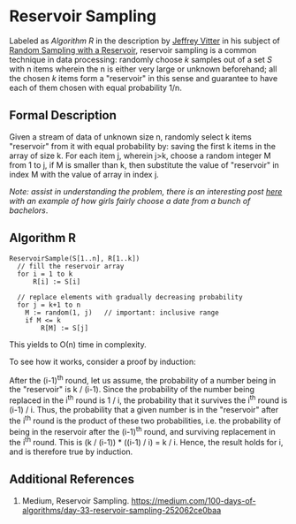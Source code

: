 # Reservoir Sampling

Labeled as _Algorithm R_ in the description by [Jeffrey Vitter](https://en.wikipedia.org/wiki/Jeffrey_Vitter) in his subject of [Random Sampling with a Reservoir](https://dl.acm.org/citation.cfm?id=3165), reservoir sampling is a common technique in data processing: randomly choose _k_ samples out of a set _S_ with n items wherein the n is either very large or unknown beforehand; all the chosen _k_ items form a "reservoir" in this sense and guarantee to have each of them chosen with equal probability 1/n.

## Formal Description

Given a stream of data of unknown size n, randomly select k items "reservoir" from it with equal probability by: saving the first k items in the array of size k. For each item j, wherein j>k, choose a random integer M from 1 to j, if M is smaller than k, then substitute the value of "reservoir" in index M with the value of array in index j.

_Note: assist in understanding the problem, there is an interesting post [here](https://www.quora.com/What-is-an-intuitive-explanation-of-reservoir-sampling) with an example of how girls fairly choose a date from a bunch of bachelors_.

## Algorithm R

```
ReservoirSample(S[1..n], R[1..k])
  // fill the reservoir array
  for i = 1 to k
      R[i] := S[i]

  // replace elements with gradually decreasing probability
  for j = k+1 to n
    M := random(1, j)   // important: inclusive range
    if M <= k
        R[M] := S[j]
```

This yields to &Omicron;(n) time in complexity.

To see how it works, consider a proof by induction:

After the (i-1)<sup>th</sup> round, let us assume, the probability of a number being in the "reservoir" is k / (i-1). Since the probability of the number being replaced in the i<sup>th</sup> round is 1 / i, the probability that it survives the i<sup>th</sup> round is (i-1) / i. Thus, the probability that a given number is in the "reservoir" after the i<sup>th</sup> round is the product of these two probabilities, i.e. the probability of being in the reservoir after the (i-1)<sup>th</sup> round, and surviving replacement in the i<sup>th</sup> round. This is (k / (i-1)) * ((i-1) / i) = k / i. Hence, the result holds for i, and is therefore true by induction.

## Additional References

1. Medium, Reservoir Sampling. https://medium.com/100-days-of-algorithms/day-33-reservoir-sampling-252062ce0baa
